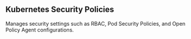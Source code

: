 ## Kubernetes Security Policies
Manages security settings such as RBAC, Pod Security Policies, and Open Policy Agent configurations.
